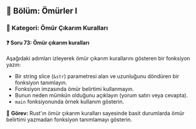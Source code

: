 ## 📘 Bölüm: Ömürler I  
### 🔹 Kategori: Ömür Çıkarım Kuralları  
#### ❓ Soru 73: Ömür çıkarım kuralları

Aşağıdaki adımları izleyerek ömür çıkarım kurallarını gösteren bir fonksiyon yazın:

- Bir string slice (`&str`) parametresi alan ve uzunluğunu döndüren bir fonksiyon tanımlayın.
- Fonksiyon imzasında ömür belirtimi kullanmayın.
- Bunun neden mümkün olduğunu açıklayın (yorum satırı veya cevapta).
- `main` fonksiyonunda örnek kullanım gösterin.

🔧 **Görev:** Rust'ın ömür çıkarım kuralları sayesinde basit durumlarda ömür belirtimi yazmadan fonksiyon tanımlamayı gösterin.
